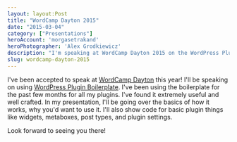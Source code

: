 ```yaml
---
layout: layout:Post
title: "WordCamp Dayton 2015"
date: "2015-03-04"
category: ["Presentations"]
heroAccount: 'morgasetrakand'
heroPhotographer: 'Alex Grodkiewicz'
description: "I'm speaking at WordCamp Dayton 2015 on the WordPress Plugin Boilerplate!"
slug: wordcamp-dayton-2015
---
```


I've been accepted to speak at [WordCamp Dayton](https://dayton.wordcamp.org/2015/) this year! I'll be speaking on using [WordPress Plugin Boilerplate](https://wppb.me). I've been using the boilerplate for the past few months for all my plugins. I've found it extremely useful and well crafted. In my presentation, I'll be going over the basics of how it works, why you'd want to use it. I'll also show code for basic plugin things like widgets, metaboxes, post types, and plugin settings.

Look forward to seeing you there!
